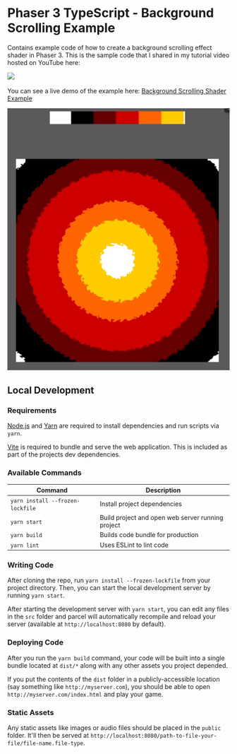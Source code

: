 # Phaser 3 TypeScript - Background Scrolling Example

Contains example code of how to create a background scrolling effect shader in Phaser 3. This is the sample code that I shared in my tutorial video hosted on YouTube here:

[<img src="https://i.ytimg.com/vi/RJCBg5fFPM4/hqdefault.jpg">](https://youtu.be/RJCBg5fFPM4 "Phaser 3 Shader Tutorial — Recreating EarthBound’s Palette Cycling Effect")

You can see a live demo of the example here: [Background Scrolling Shader Example](https://devshareacademy.github.io/phaser-3-typescript-games-and-examples/examples/3.90/background-scrolling-shader-example/index.html)

![Shader Example 1](./docs/example.gif?raw=true)

## Local Development

### Requirements

[Node.js](https://nodejs.org) and [Yarn](https://yarnpkg.com/) are required to install dependencies and run scripts via `yarn`.

[Vite](https://vitejs.dev/) is required to bundle and serve the web application. This is included as part of the projects dev dependencies.

### Available Commands

| Command | Description |
|---------|-------------|
| `yarn install --frozen-lockfile` | Install project dependencies |
| `yarn start` | Build project and open web server running project |
| `yarn build` | Builds code bundle for production |
| `yarn lint` | Uses ESLint to lint code |

### Writing Code

After cloning the repo, run `yarn install --frozen-lockfile` from your project directory. Then, you can start the local development
server by running `yarn start`.

After starting the development server with `yarn start`, you can edit any files in the `src` folder
and parcel will automatically recompile and reload your server (available at `http://localhost:8080`
by default).

### Deploying Code

After you run the `yarn build` command, your code will be built into a single bundle located at
`dist/*` along with any other assets you project depended.

If you put the contents of the `dist` folder in a publicly-accessible location (say something like `http://myserver.com`),
you should be able to open `http://myserver.com/index.html` and play your game.

### Static Assets

Any static assets like images or audio files should be placed in the `public` folder. It'll then be served at `http://localhost:8080/path-to-file-your-file/file-name.file-type`.
